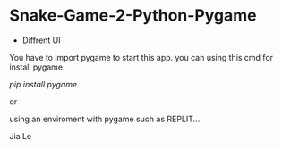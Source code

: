 # Snake-Game-2-Python-Pygame
- Diffrent UI

You have to import pygame to start this app. you can using this cmd for install pygame.

*pip install pygame*

or

using an enviroment with pygame such as REPLIT...

Jia Le
